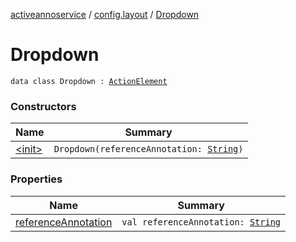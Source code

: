 [activeannoservice](../../index.md) / [config.layout](../index.md) / [Dropdown](./index.md)

# Dropdown

`data class Dropdown : `[`ActionElement`](../-action-element.md)

### Constructors

| Name | Summary |
|---|---|
| [&lt;init&gt;](-init-.md) | `Dropdown(referenceAnnotation: `[`String`](https://kotlinlang.org/api/latest/jvm/stdlib/kotlin/-string/index.html)`)` |

### Properties

| Name | Summary |
|---|---|
| [referenceAnnotation](reference-annotation.md) | `val referenceAnnotation: `[`String`](https://kotlinlang.org/api/latest/jvm/stdlib/kotlin/-string/index.html) |
